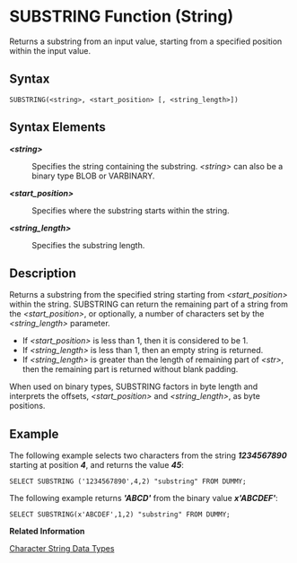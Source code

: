 <!-- loio20e8341275191014a4cfdcd3c830fc98 -->

# SUBSTRING Function \(String\)

Returns a substring from an input value, starting from a specified position within the input value.



<a name="loio20e8341275191014a4cfdcd3c830fc98__sql_function_substring_1sql_function_substring_syntax"/>

## Syntax

```
SUBSTRING(<string>, <start_position> [, <string_length>])
```



## Syntax Elements


<dl>
<dt><b>

*<string\>*

</b></dt>
<dd>

Specifies the string containing the substring. *<string\>* can also be a binary type BLOB or VARBINARY.



</dd><dt><b>

*<start\_position\>*

</b></dt>
<dd>

Specifies where the substring starts within the string.



</dd><dt><b>

*<string\_length\>*

</b></dt>
<dd>

Specifies the substring length.



</dd>
</dl>



<a name="loio20e8341275191014a4cfdcd3c830fc98__sql_function_substring_1sql_function_substring_description"/>

## Description

Returns a substring from the specified string starting from *<start\_position\>* within the string. SUBSTRING can return the remaining part of a string from the *<start\_position\>*, or optionally, a number of characters set by the *<string\_length\>* parameter.

-   If *<start\_position\>* is less than 1, then it is considered to be 1.
-   If *<string\_length\>* is less than 1, then an empty string is returned.
-   If *<string\_length\>* is greater than the length of remaining part of *<str\>*, then the remaining part is returned without blank padding.

When used on binary types, SUBSTRING factors in byte length and interprets the offsets, *<start\_position\>* and *<string\_length\>*, as byte positions.



<a name="loio20e8341275191014a4cfdcd3c830fc98__sql_function_substring_1sql_function_substring_examples"/>

## Example

The following example selects two characters from the string ***1234567890*** starting at position ***4***, and returns the value ***45***:

```
SELECT SUBSTRING ('1234567890',4,2) "substring" FROM DUMMY;
```

The following example returns ***'ABCD'*** from the binary value ***x'ABCDEF'***:

```
SELECT SUBSTRING(x'ABCDEF',1,2) "substring" FROM DUMMY;
```

**Related Information**  


[Character String Data Types](../character-string-data-types-a33f788.md "Character string data types are used to store values that contain character strings.")


